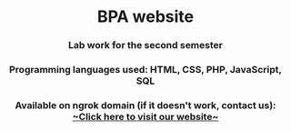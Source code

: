<h1 align="center">BPA website</h1>
<h3 align="center">Lab work for the second semester</h3>
<h3 align="center">Programming languages used: HTML, CSS, PHP, JavaScript, SQL</h3>
<h3 align="center">Available on ngrok domain (if it doesn't work, contact us): <a href="https://peaceful-legally-eagle.ngrok-free.app/">~Click here to visit our website~</a></h3>
